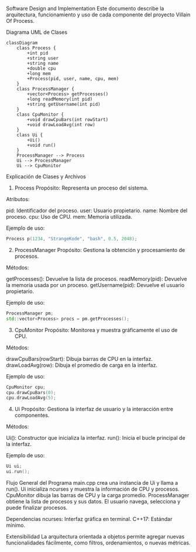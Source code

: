 Software Design and Implementation
Este documento describe la arquitectura, funcionamiento y uso de cada componente del proyecto Villain Of Process.

Diagrama UML de Clases

```mermaid
classDiagram
    class Process {
        +int pid
        +string user
        +string name
        +double cpu
        +long mem
        +Process(pid, user, name, cpu, mem)
    }
    class ProcessManager {
        +vector<Process> getProcesses()
        +long readMemory(int pid)
        +string getUsername(int pid)
    }
    class CpuMonitor {
        +void drawCpuBars(int rowStart)
        +void drawLoadAvg(int row)
    }
    class Ui {
        +Ui()
        +void run()
    }
    ProcessManager --> Process
    Ui --> ProcessManager
    Ui --> CpuMonitor
```
Explicación de Clases y Archivos
1. Process
Propósito:
Representa un proceso del sistema.

Atributos:

pid: Identificador del proceso.
user: Usuario propietario.
name: Nombre del proceso.
cpu: Uso de CPU.
mem: Memoria utilizada.

Ejemplo de uso:

````cpp
Process p(1234, "StrangeKode", "bash", 0.5, 2048);
````

2. ProcessManager
Propósito:
Gestiona la obtención y procesamiento de procesos.

Métodos:

getProcesses(): Devuelve la lista de procesos.
readMemory(pid): Devuelve la memoria usada por un proceso.
getUsername(pid): Devuelve el usuario propietario.

Ejemplo de uso:

````cpp
ProcessManager pm;
std::vector<Process> procs = pm.getProcesses();
````

3. CpuMonitor
Propósito:
Monitorea y muestra gráficamente el uso de CPU.

Métodos:

drawCpuBars(rowStart): Dibuja barras de CPU en la interfaz.
drawLoadAvg(row): Dibuja el promedio de carga en la interfaz.

Ejemplo de uso:

````cpp
CpuMonitor cpu;
cpu.drawCpuBars(0);
cpu.drawLoadAvg(5);
````

4. Ui
Propósito:
Gestiona la interfaz de usuario y la interacción entre componentes.

Métodos:

Ui(): Constructor que inicializa la interfaz.
run(): Inicia el bucle principal de la interfaz.

Ejemplo de uso:

````cpp
Ui ui;
ui.run();
````

Flujo General del Programa
main.cpp crea una instancia de Ui y llama a run().
Ui inicializa ncurses y muestra la información de CPU y procesos.
CpuMonitor dibuja las barras de CPU y la carga promedio.
ProcessManager obtiene la lista de procesos y sus datos.
El usuario navega, selecciona y puede finalizar procesos.

Dependencias
ncurses: Interfaz gráfica en terminal.
C++17: Estándar mínimo.

Extensibilidad
La arquitectura orientada a objetos permite agregar nuevas funcionalidades fácilmente, como filtros, ordenamientos, o nuevas métricas.

